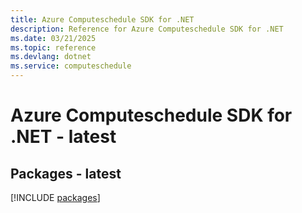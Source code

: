 ```yaml
---
title: Azure Computeschedule SDK for .NET
description: Reference for Azure Computeschedule SDK for .NET
ms.date: 03/21/2025
ms.topic: reference
ms.devlang: dotnet
ms.service: computeschedule
---
```

# Azure Computeschedule SDK for .NET - latest
## Packages - latest
[!INCLUDE [packages](computeschedule-index.md)]